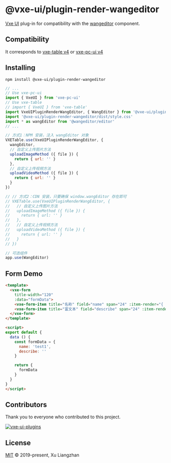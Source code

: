 # @vxe-ui/plugin-render-wangeditor

[Vxe UI](https://vxeui.com/) plug-in for compatibility with the [wangeditor](https://www.npmjs.com/package/@wangeditor/editor) component.

## Compatibility

It corresponds to [vxe-table v4](https://www.npmjs.com/package/vxe-table) or [vxe-pc-ui v4](https://www.npmjs.com/package/vxe-pc-ui)  

## Installing

```shell
npm install @vxe-ui/plugin-render-wangeditor
```

```javascript
// ...
// Use vxe-pc-ui
import { VxeUI } from 'vxe-pc-ui'
// Use vxe-table
// import { VxeUI } from 'vxe-table'
import VxeUIPluginRenderWangEditor, { WangEditor } from '@vxe-ui/plugin-render-wangeditor'
import '@vxe-ui/plugin-render-wangeditor/dist/style.css'
import * as wangEditor from '@wangeditor/editor'
// ...

// 方式1：NPM 安装，注入 wangEditor 对象
VXETable.use(VxeUIPluginRenderWangEditor, {
  wangEditor,
  // 自定义上传图片方法
  uploadImageMethod ({ file }) {
    return { url: '' }
  },
  // 自定义上传视频方法
  uploadVideoMethod ({ file }) {
    return { url: '' }
  }
})

// // 方式2：CDN 安装，只要确保 window.wangEditor 存在即可
// VXETable.use(VxeUIPluginRenderWangEditor, {
//   // 自定义上传图片方法
//   uploadImageMethod ({ file }) {
//     return { url: '' }
//   },
//   // 自定义上传视频方法
//   uploadVideoMethod ({ file }) {
//     return { url: '' }
//   }
// })

// 可选组件
app.use(WangEditor)
```

## Form Demo

```html
<template>
  <vxe-form
    title-width="120"
    :data="formData">
    <vxe-form-item title="名称" field="name" span="24" :item-render="{ name: 'VxeInput' }"></vxe-form-item>
    <vxe-form-item title="富文本" field="describe" span="24" :item-render="{ name: 'WangEditor' }"></vxe-form-item>
  </vxe-form>
</template>

<script>
export default {
  data () {
    const formData = {
      name: 'test1',
      describe: ''
    }

    return {
      formData
    }
  }
}
</script>
```

## Contributors

Thank you to everyone who contributed to this project.

[![vxe-ui-plugins](https://contrib.rocks/image?repo=x-extends/vxe-ui-plugins)](https://github.com/x-extends/vxe-ui-plugins/graphs/contributors)

## License

[MIT](LICENSE) © 2019-present, Xu Liangzhan
